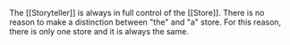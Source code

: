 The [[Storyteller]] is always in full control of the [[Store]]. There is no reason to make a distinction between "the" and "a" store. For this reason, there is only one store and it is always the same.